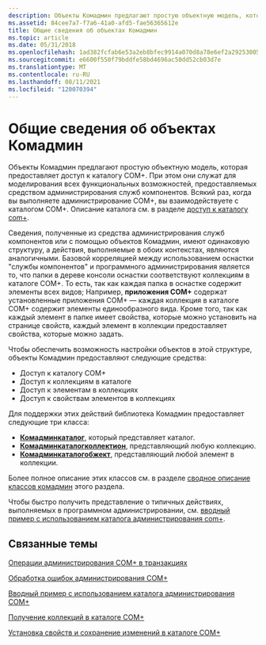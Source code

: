 ```yaml
---
description: Объекты Комадмин предлагают простую объектную модель, которая предоставляет доступ к каталогу COM+.
ms.assetid: 84cee7a7-f7a6-41a0-afd5-fae56365612e
title: Общие сведения об объектах Комадмин
ms.topic: article
ms.date: 05/31/2018
ms.openlocfilehash: 1ad382fcfab6e53a2eb8bfec9914a070d8a78e6ef2a29253005c324c8df8257e
ms.sourcegitcommit: e6600f550f79bddfe58bd4696ac50dd52cb03d7e
ms.translationtype: MT
ms.contentlocale: ru-RU
ms.lasthandoff: 08/11/2021
ms.locfileid: "120070394"
---
```

# <a name="overview-of-the-comadmin-objects"></a>Общие сведения об объектах Комадмин

Объекты Комадмин предлагают простую объектную модель, которая предоставляет доступ к каталогу COM+. При этом они служат для моделирования всех функциональных возможностей, предоставляемых средством администрирования служб компонентов. Всякий раз, когда вы выполняете администрирование COM+, вы взаимодействуете с каталогом COM+. Описание каталога см. в разделе [доступ к каталогу com+](accessing-the-com--catalog.md).

Сведения, полученные из средства администрирования служб компонентов или с помощью объектов Комадмин, имеют одинаковую структуру, а действия, выполняемые в обоих контекстах, являются аналогичными. Базовой корреляцией между использованием оснастки "службы компонентов" и программного администрирования является то, что папки в дереве консоли оснастки соответствуют коллекциям в каталоге COM+. То есть, так как каждая папка в оснастке содержит элементы всех видов; Например, **приложения COM+** содержат установленные приложения COM+ — каждая коллекция в каталоге COM+ содержит элементы единообразного вида. Кроме того, так как каждый элемент в папке имеет свойства, которые можно установить на странице свойств, каждый элемент в коллекции предоставляет свойства, которые можно задать.

Чтобы обеспечить возможность настройки объектов в этой структуре, объекты Комадмин предоставляют следующие средства:

-   Доступ к каталогу COM+
-   Доступ к коллекциям в каталоге
-   Доступ к элементам в коллекциях
-   Доступ к свойствам элементов в коллекциях

Для поддержки этих действий библиотека Комадмин предоставляет следующие три класса:

-   [**Комадминкаталог**](comadmincatalog.md), который представляет каталог.
-   [**Комадминкаталогколлектион**](comadmincatalogcollection.md), представляющий любую коллекцию.
-   [**Комадминкаталогобжект**](comadmincatalogobject.md), представляющий любой элемент в коллекции.

Более полное описание этих классов см. в разделе [сводное описание классов комадмин](summary-description-of-the-comadmin-classes.md) этого раздела.

Чтобы быстро получить представление о типичных действиях, выполняемых в программном администрировании, см. [вводный пример с использованием каталога администрирования com+](introductory-example-using-the-com--administration-catalog.md).

## <a name="related-topics"></a>Связанные темы

<dl> <dt>

[Операции администрирования COM+ в транзакциях](com--administration-operations-within-transactions.md)
</dt> <dt>

[Обработка ошибок администрирования COM+](handling-com--administration-errors.md)
</dt> <dt>

[Вводный пример с использованием каталога администрирования COM+](introductory-example-using-the-com--administration-catalog.md)
</dt> <dt>

[Получение коллекций в каталоге COM+](retrieving-collections-on-the-com--catalog.md)
</dt> <dt>

[Установка свойств и сохранение изменений в каталоге COM+](setting-properties-and-saving-changes-to-the-com--catalog.md)
</dt> </dl>

 

 



